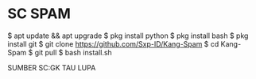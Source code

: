 # SC SPAM

$ apt update && apt upgrade
$ pkg install python
$ pkg install bash
$ pkg install git
$ git clone https://github.com/Sxp-ID/Kang-Spam
$ cd Kang-Spam
$ git pull
$ bash install.sh

SUMBER SC:GK TAU LUPA
